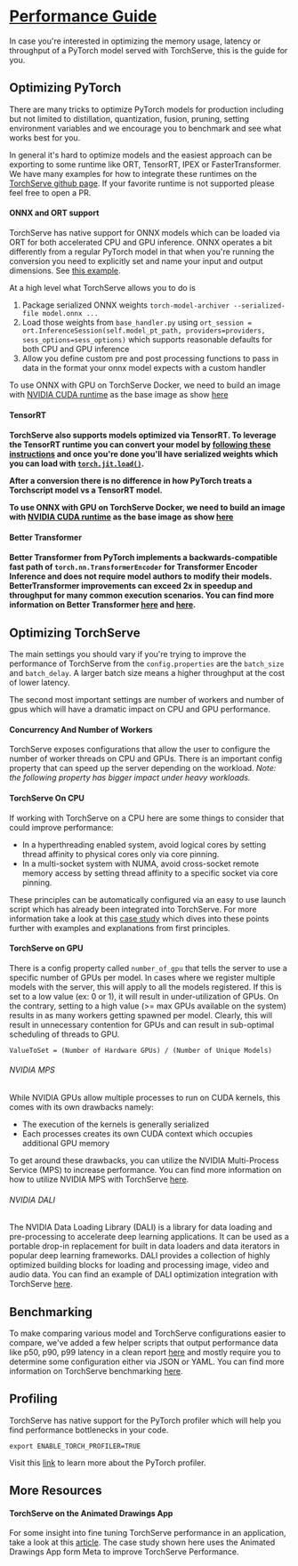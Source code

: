 # [Performance Guide](#performance-guide)
In case you're interested in optimizing the memory usage, latency or throughput of a PyTorch model served with TorchServe, this is the guide for you.

## Optimizing PyTorch

There are many tricks to optimize PyTorch models for production including but not limited to distillation, quantization, fusion, pruning, setting environment variables and we encourage you to benchmark and see what works best for you.

In general it's hard to optimize models and the easiest approach can be exporting to some runtime like ORT, TensorRT, IPEX or FasterTransformer. We have many examples for how to integrate these runtimes on the [TorchServe github page](https://github.com/pytorch/serve/tree/master/examples). If your favorite runtime is not supported please feel free to open a PR.

<h4>ONNX and ORT support</h4>

TorchServe has native support for ONNX models which can be loaded via ORT for both accelerated CPU and GPU inference. ONNX operates a bit differently from a regular PyTorch model in that when you're running the conversion you need to explicitly set and name your input and output dimensions. See [this example](https://github.com/pytorch/serve/blob/master/test/pytest/test_onnx.py).

At a high level what TorchServe allows you to do is
1. Package serialized ONNX weights `torch-model-archiver --serialized-file model.onnx ...`
2. Load those weights from `base_handler.py` using `ort_session = ort.InferenceSession(self.model_pt_path, providers=providers, sess_options=sess_options)` which supports reasonable defaults for both CPU and GPU inference
3. Allow you define custom pre and post processing functions to pass in data in the format your onnx model expects with a custom handler

To use ONNX with GPU on TorchServe Docker, we need to build an image with [NVIDIA CUDA runtime](https://github.com/NVIDIA/nvidia-docker/wiki/CUDA) as the base image as show [here](https://github.com/pytorch/serve/blob/master/docker/README.md#create-torchserve-docker-image)

 <h4>TensorRT<h4>

TorchServe also supports models optimized via TensorRT. To leverage the TensorRT runtime you can convert your model by [following these instructions](https://github.com/pytorch/TensorRT) and once you're done you'll have serialized weights which you can load with [`torch.jit.load()`](https://pytorch.org/TensorRT/getting_started/getting_started_with_python_api.html#getting-started-with-python-api).

After a conversion there is no difference in how PyTorch treats a Torchscript model vs a TensorRT model.

To use ONNX with GPU on TorchServe Docker, we need to build an image with [NVIDIA CUDA runtime](https://github.com/NVIDIA/nvidia-docker/wiki/CUDA) as the base image as show [here](https://github.com/pytorch/serve/blob/master/docker/README.md#create-torchserve-docker-image)

 <h4>Better Transformer<h4>

Better Transformer from PyTorch implements a backwards-compatible fast path of `torch.nn.TransformerEncoder` for Transformer Encoder Inference and does not require model authors to modify their models. BetterTransformer improvements can exceed 2x in speedup and throughput for many common execution scenarios.
You can find more information on Better Transformer [here](https://pytorch.org/blog/a-better-transformer-for-fast-transformer-encoder-inference/) and [here](https://github.com/pytorch/serve/tree/master/examples/Huggingface_Transformers#speed-up-inference-with-better-transformer).

## Optimizing TorchServe

The main settings you should vary if you're trying to improve the performance of TorchServe from the `config.properties` are the `batch_size` and `batch_delay`. A larger batch size means a higher throughput at the cost of lower latency.

The second most important settings are  number of workers and number of gpus which will have a dramatic impact on CPU and GPU performance.

<h4>Concurrency And Number of Workers</h4>

TorchServe exposes configurations that allow the user to configure the number of worker threads on CPU and GPUs. There is an important config property that can speed up the server depending on the workload.
*Note: the following property has bigger impact under heavy workloads.*

<h4>TorchServe On CPU </h4>

If working with TorchServe on a CPU here are some things to consider that could improve performance:
* In a hyperthreading enabled system, avoid logical cores by setting thread affinity to physical cores only via core pinning.
* In a multi-socket system with NUMA, avoid cross-socket remote memory access by setting thread affinity to a specific socket via core pinning.

These principles can be automatically configured via an easy to use launch script which has already been integrated into TorchServe. For more information take a look at this [case study](https://pytorch.org/tutorials/intermediate/torchserve_with_ipex#grokking-pytorch-intel-cpu-performance-from-first-principles) which dives into these points further with examples and explanations from first principles.

<h4>TorchServe on GPU</h4>

There is a config property called `number_of_gpu` that tells the server to use a specific number of GPUs per model. In cases where we register multiple models with the server, this will apply to all the models registered. If this is set to a low value (ex: 0 or 1), it will result in under-utilization of GPUs. On the contrary, setting to a high value (>= max GPUs available on the system) results in as many workers getting spawned per model. Clearly, this will result in unnecessary contention for GPUs and can result in sub-optimal scheduling of threads to GPU.
```
ValueToSet = (Number of Hardware GPUs) / (Number of Unique Models)
```

<h6> NVIDIA MPS</h6>

While NVIDIA GPUs allow multiple processes to run on CUDA kernels, this comes with its own drawbacks namely:
* The execution of the kernels is generally serialized
* Each processes creates its own CUDA context which occupies additional GPU memory

To get around these drawbacks, you can utilize the NVIDIA Multi-Process Service (MPS) to increase performance. You can find more information on how to utilize NVIDIA MPS with TorchServe  [here](mps.md).

<h6> NVIDIA DALI</h6>

The NVIDIA Data Loading Library (DALI) is a library for data loading and pre-processing to accelerate deep learning applications. It can be used as a portable drop-in replacement for built in data loaders and data iterators in popular deep learning frameworks. DALI provides a collection of highly optimized building blocks for loading and processing image, video and audio data.
You can find an example of DALI optimization integration with TorchServe [here](https://github.com/pytorch/serve/tree/master/examples/nvidia_dali).


## Benchmarking

To make comparing various model and TorchServe configurations easier to compare, we've added a few helper scripts that output performance data like p50, p90, p99 latency in a clean report [here](https://github.com/pytorch/serve/tree/master/benchmarks) and mostly require you to determine some configuration either via JSON or YAML.
You can find more information on TorchServe benchmarking [here](https://github.com/pytorch/serve/blob/master/benchmarks/README.md#torchserve-model-server-benchmarking).


## Profiling

TorchServe has native support for the PyTorch profiler which will help you find performance bottlenecks in your code.

```
export ENABLE_TORCH_PROFILER=TRUE
```

Visit this [link]( https://github.com/pytorch/kineto/tree/main/tb_plugin) to learn more about the PyTorch profiler.

## More Resources

<h4>TorchServe on the Animated Drawings App</h4>

For some insight into fine tuning TorchServe performance in an application, take a look at this [article](https://pytorch.org/blog/torchserve-performance-tuning/). The case study shown here uses the Animated Drawings App form Meta to improve TorchServe Performance.
